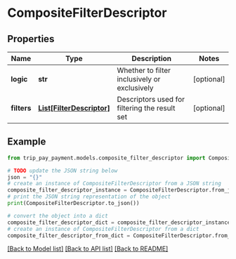 # CompositeFilterDescriptor


## Properties

Name | Type | Description | Notes
------------ | ------------- | ------------- | -------------
**logic** | **str** | Whether to filter inclusively or exclusively | [optional] 
**filters** | [**List[FilterDescriptor]**](FilterDescriptor.md) | Descriptors used for filtering the result set | [optional] 

## Example

```python
from trip_pay_payment.models.composite_filter_descriptor import CompositeFilterDescriptor

# TODO update the JSON string below
json = "{}"
# create an instance of CompositeFilterDescriptor from a JSON string
composite_filter_descriptor_instance = CompositeFilterDescriptor.from_json(json)
# print the JSON string representation of the object
print(CompositeFilterDescriptor.to_json())

# convert the object into a dict
composite_filter_descriptor_dict = composite_filter_descriptor_instance.to_dict()
# create an instance of CompositeFilterDescriptor from a dict
composite_filter_descriptor_from_dict = CompositeFilterDescriptor.from_dict(composite_filter_descriptor_dict)
```
[[Back to Model list]](../README.md#documentation-for-models) [[Back to API list]](../README.md#documentation-for-api-endpoints) [[Back to README]](../README.md)


